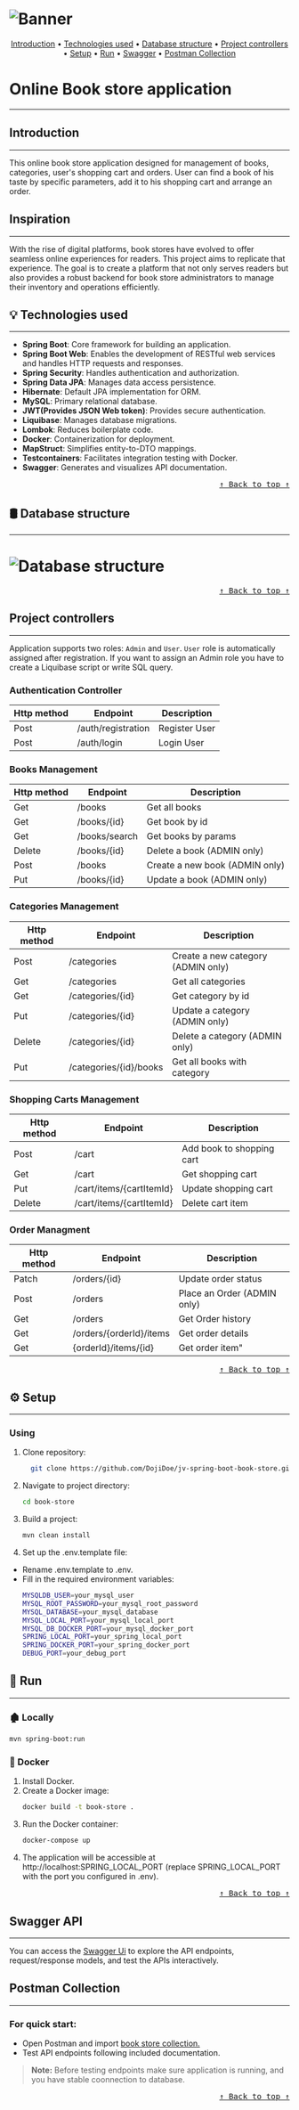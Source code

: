 <h1>
 <img src="src/main/resources/images/Banner.png" alt="Banner"/>
</h1>

<p align="center">
  <a href="#introduction">Introduction</a>  •
  <a href="#technologies-used">Technologies used</a>  •
  <a href="#database-structure">Database structure</a>  •
  <a href="#project-controllers">Project controllers</a>  •
  <a href="#setup">Setup</a> •
  <a href="#run">Run</a> •
  <a href="#swagger">Swagger</a> •
  <a href="#postman-collection">Postman Collection</a> 
</p>

# Online Book store application

---
## Introduction

---
This  online book store application designed for management of books, categories, user's shopping
cart and orders.
User can find a book of his taste by specific parameters, add it to his shopping cart and arrange an order.

## Inspiration

---
With the rise of digital platforms, book stores have evolved to offer seamless online experiences for readers.
This project aims to replicate that experience.
The goal is to create a platform that not only serves readers but also provides a robust backend for book store administrators to manage their inventory and operations efficiently.

## 💡 Technologies used

---
- **Spring Boot**: Core framework for building an application.
- **Spring Boot Web**: Enables the development of RESTful web services and handles HTTP requests and responses.
- **Spring Security**:  Handles authentication and authorization.
- **Spring Data JPA**: Manages data access persistence.
- **Hibernate**: Default JPA implementation for ORM.
- **MySQL**: Primary relational database.
- **JWT(Provides JSON Web token)**:  Provides secure authentication.
- **Liquibase**: Manages database migrations.
- **Lombok**: Reduces boilerplate code.
- **Docker**: Containerization for deployment.
- **MapStruct**: Simplifies entity-to-DTO mappings.
- **Testcontainers**: Facilitates integration testing with Docker.
- **Swagger**: Generates and visualizes API documentation.

<div align="right"><kbd><a href="#online-book-store-application">↑ Back to top ↑</a></kbd></div>

## 🛢️ Database structure

---
<h1>
 <img src="src/main/resources/images/db_diagram.png" alt="Database structure"/>
</h1>
<div align="right"><kbd><a href="#online-book-store-application">↑ Back to top ↑</a></kbd></div>

## Project controllers

---

Application supports two roles: `Admin` and `User`. `User` role is automatically assigned after registration.
If you want to assign an Admin role you have to create a Liquibase script or write SQL query.

### Authentication Controller

| Http method | Endpoint           | Description   | 
|-------------|--------------------|---------------|
| Post        | /auth/registration | Register User |
| Post        | /auth/login        | Login User    |

### Books Management

| Http method | Endpoint      | Description                    | 
|-------------|---------------|--------------------------------|
| Get         | /books        | Get all books                  |
| Get         | /books/{id}   | Get book by id                 |
| Get         | /books/search | Get books by params            |
| Delete      | /books/{id}   | Delete a book (ADMIN only)     |
| Post        | /books        | Create a new book (ADMIN only) |
| Put         | /books/{id}   | Update a book (ADMIN only)     |

### Categories Management

| Http method | Endpoint               | Description                        | 
|-------------|------------------------|------------------------------------|
| Post        | /categories            | Create a new category (ADMIN only) |
| Get         | /categories            | Get all categories                 |
| Get         | /categories/{id}       | Get category by id                 |
| Put         | /categories/{id}       | Update a category (ADMIN only)     |
| Delete      | /categories/{id}       | Delete a category (ADMIN only)     |
| Put         | /categories/{id}/books | Get all books with category        |

### Shopping Carts Management

| Http method | Endpoint                 | Description               | 
|-------------|--------------------------|---------------------------|
| Post        | /cart                    | Add book to shopping cart |
| Get         | /cart                    | Get shopping cart         |
| Put         | /cart/items/{cartItemId} | Update shopping cart      |
| Delete      | /cart/items/{cartItemId} | Delete cart item          |

### Order Managment

| Http method | Endpoint                | Description                 | 
|-------------|-------------------------|-----------------------------|
| Patch       | /orders/{id}            | Update order status         |
| Post        | /orders                 | Place an Order (ADMIN only) |
| Get         | /orders                 | Get Order history           |
| Get         | /orders/{orderId}/items | Get order details           |
| Get         | {orderId}/items/{id}    | Get order item"             |

<div align="right"><kbd><a href="#online-book-store-application">↑ Back to top ↑</a></kbd></div>

## ⚙ Setup

---
### Using 
1. Clone repository:
    ```bash
      git clone https://github.com/DojiDoe/jv-spring-boot-book-store.git
   ```
2. Navigate to project directory:
   ```bash
   cd book-store
    ```
3. Build a project:
    ```bash
    mvn clean install
    ```
4. Set up the .env.template file:
- Rename .env.template to .env.
- Fill in the required environment variables:
    ```bash
    MYSQLDB_USER=your_mysql_user
    MYSQL_ROOT_PASSWORD=your_mysql_root_password
    MYSQL_DATABASE=your_mysql_database
    MYSQL_LOCAL_PORT=your_mysql_local_port
    MYSQL_DB_DOCKER_PORT=your_mysql_docker_port
    SPRING_LOCAL_PORT=your_spring_local_port
    SPRING_DOCKER_PORT=your_spring_docker_port
    DEBUG_PORT=your_debug_port
   ```
## 🚀 Run 

---
### 🏚️ Locally
```bash
mvn spring-boot:run
```

### 🐳 Docker
1. Install Docker.
2. Create a Docker image:
    ```bash
   docker build -t book-store .
    ```
3. Run the Docker container:
    ```bash
   docker-compose up
    ```
4. The application will be accessible at http://localhost:SPRING_LOCAL_PORT (replace SPRING_LOCAL_PORT with the port you configured in .env).

<div align="right"><kbd><a href="#online-book-store-application">↑ Back to top ↑</a></kbd></div>

## Swagger API

---
You can access the [Swagger Ui](http://localhost:8080/swagger-ui/index.html#/) to explore the API endpoints, request/response models, and test the APIs interactively.

## Postman Collection

---
### For quick start:
   
- Open Postman and import [book store collection.](src/main/resources/postman/BookStore.postman_collection.json)
- Test API endpoints following included documentation.
> **Note:** Before testing endpoints make sure application is running, and you have stable coonnection to database.
<div align="right"><kbd><a href="#online-book-store-application">↑ Back to top ↑</a></kbd></div>
